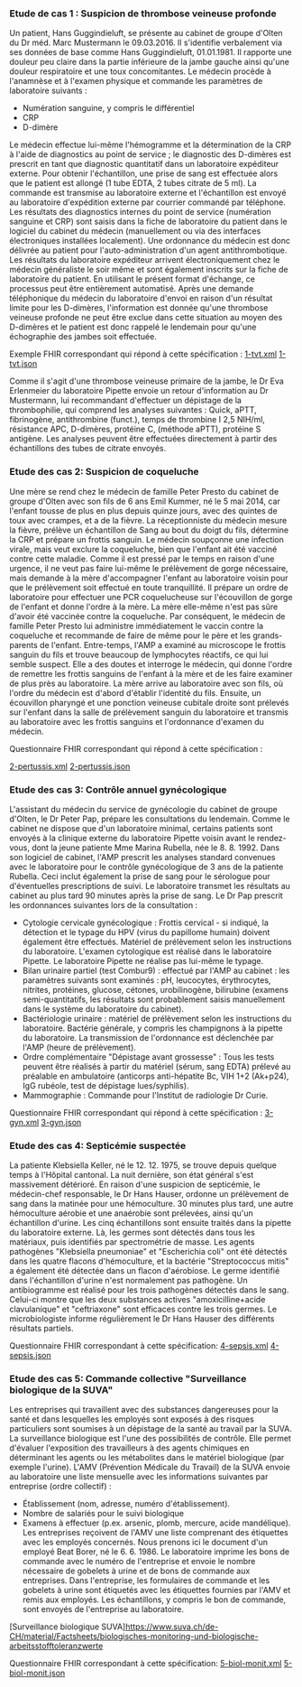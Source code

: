 ### Etude de cas 1 : Suspicion de thrombose veineuse profonde

Un patient, Hans Guggindieluft, se présente au cabinet de groupe d'Olten du Dr méd. Marc Mustermann le 09.03.2016. Il s'identifie verbalement via ses données de base comme Hans Guggindieluft, 01.01.1981. Il rapporte une douleur peu claire dans la partie inférieure de la jambe gauche ainsi qu'une douleur respiratoire et une toux concomitantes. Le médecin procède à l'anamnèse et à l'examen physique et commande les paramètres de laboratoire suivants :

* Numération sanguine, y compris le différentiel
* CRP
* D-dimère

Le médecin effectue lui-même l'hémogramme et la détermination de la CRP à l'aide de diagnostics au point de service ; le diagnostic des D-dimères est prescrit en tant que diagnostic quantitatif dans un laboratoire expéditeur externe. Pour obtenir l'échantillon, une prise de sang est effectuée alors que le patient est allongé (1 tube EDTA, 2 tubes citrate de 5 ml). La commande est transmise au laboratoire externe et l'échantillon est envoyé au laboratoire d'expédition externe par courrier commandé par téléphone. Les résultats des diagnostics internes du point de service (numération sanguine et CRP) sont saisis dans la fiche de laboratoire du patient dans le logiciel du cabinet du médecin (manuellement ou via des interfaces électroniques installées localement). Une ordonnance du médecin est donc délivrée au patient pour l'auto-administration d'un agent antithrombotique.
Les résultats du laboratoire expéditeur arrivent électroniquement chez le médecin généraliste le soir même et sont également inscrits sur la fiche de laboratoire du patient. En utilisant le présent format d'échange, ce processus peut être entièrement automatisé. Après une demande téléphonique du médecin du laboratoire d'envoi en raison d'un résultat limite pour les D-dimères, l'information est donnée qu'une thrombose veineuse profonde ne peut être exclue dans cette situation au moyen des D-dimères et le patient est donc rappelé le lendemain pour qu'une échographie des jambes soit effectuée.

Exemple FHIR correspondant qui répond à cette spécification :
[1-tvt.xml](https://github.com/hl7ch/ch-lab-order/tree/master/input/examples/bundle/1-tvt.xml)
[1-tvt.json](https://fhir.ch/ig/ch-lab-order/Questionnaire-1-tvt.json.html)

Comme il s'agit d'une thrombose veineuse primaire de la jambe, le Dr Eva Erlenmeier du laboratoire Pipette envoie un retour d'information au Dr Mustermann, lui recommandant d'effectuer un dépistage de la thrombophilie, qui comprend les analyses suivantes :
Quick, aPTT, fibrinogène, antithrombine (funct.), temps de thrombine I 2,5 NIH/ml, résistance APC, D-dimères, protéine C, (méthode aPTT), protéine S antigène.
Les analyses peuvent être effectuées directement à partir des échantillons des tubes de citrate envoyés.

### Etude des cas 2: Suspicion de coqueluche

Une mère se rend chez le médecin de famille Peter Presto du cabinet de groupe d'Olten avec son fils de 6 ans Emil Kummer, né le 5 mai 2014, car l'enfant tousse de plus en plus depuis quinze jours, avec des quintes de toux avec crampes, et a de la fièvre. La réceptionniste du médecin mesure la fièvre, prélève un échantillon de Sang au bout du doigt du fils, détermine la CRP et prépare un frottis sanguin. Le médecin soupçonne une infection virale, mais veut exclure la coqueluche, bien que l'enfant ait été vacciné contre cette maladie. Comme il est pressé par le temps en raison d'une urgence, il ne veut pas faire lui-même le prélèvement de gorge nécessaire, mais demande à la mère d'accompagner l'enfant au laboratoire voisin pour que le prélèvement soit effectué en toute tranquillité.
Il prépare un ordre de laboratoire pour effectuer une PCR coquelucheuse sur l'écouvillon de gorge de l'enfant et donne l'ordre à la mère. La mère elle-même n'est pas sûre d'avoir été vaccinée contre la coqueluche. Par conséquent, le médecin de famille Peter Presto lui administre immédiatement le vaccin contre la coqueluche et recommande de faire de même pour le père et les grands-parents de l'enfant. Entre-temps, l'AMP a examiné au microscope le frottis sanguin du fils et trouve beaucoup de lymphocytes réactifs, ce qui lui semble suspect. Elle a des doutes et interroge le médecin, qui donne l'ordre de remettre les frottis sanguins de l'enfant à la mère et de les faire examiner de plus près au laboratoire.
La mère arrive au laboratoire avec son fils, où l'ordre du médecin est d'abord d'établir l'identité du fils. Ensuite, un écouvillon pharyngé et une ponction veineuse cubitale droite sont prélevés sur l'enfant dans la salle de prélèvement sanguin du laboratoire et transmis au laboratoire avec les frottis sanguins et l'ordonnance d'examen du médecin.

Questionnaire FHIR correspondant qui répond à cette spécification :

[2-pertussis.xml](https://fhir.ch/ig/ch-lab-order/Questionnaire-2-pertussis.xml.html)
[2-pertussis.json](https://fhir.ch/ig/ch-lab-order/Questionnaire-2-pertussis.json.html)

### Etude des cas 3: Contrôle annuel gynécologique

L'assistant du médecin du service de gynécologie du cabinet de groupe d'Olten, le Dr Peter Pap, prépare les consultations du lendemain. Comme le cabinet ne dispose que d'un laboratoire minimal, certains patients sont envoyés à la clinique externe du laboratoire Pipette voisin avant le rendez-vous, dont la jeune patiente Mme Marina Rubella, née le 8. 8. 1992. Dans son logiciel de cabinet, l'AMP prescrit les analyses standard convenues avec le laboratoire pour le contrôle gynécologique de 3 ans de la patiente Rubella. Ceci inclut également la prise de sang pour le sérologue pour d'éventuelles prescriptions de suivi.
Le laboratoire transmet les résultats au cabinet au plus tard 90 minutes après la prise de sang. Le Dr Pap prescrit les ordonnances suivantes lors de la consultation :

* Cytologie cervicale gynécologique : Frottis cervical - si indiqué, la détection et le typage du HPV (virus du papillome humain) doivent également être effectués.
 Matériel de prélèvement selon les instructions du laboratoire.
 L'examen cytologique est réalisé dans le laboratoire Pipette. Le laboratoire Pipette ne réalise pas lui-même le typage.
* Bilan urinaire partiel (test Combur9) : effectué par l'AMP au cabinet : les paramètres suivants sont examinés : pH, leucocytes, érythrocytes, nitrites, protéines, glucose, cétones, urobilinogène, bilirubine (examens semi-quantitatifs, les résultats sont probablement saisis manuellement dans le système du laboratoire du cabinet).
* Bactériologie urinaire : matériel de prélèvement selon les instructions du laboratoire.
Bactérie générale, y compris les champignons à la pipette du laboratoire.
La transmission de l'ordonnance est déclenchée par l'AMP (heure de prélèvement).
* Ordre complémentaire "Dépistage avant grossesse" : Tous les tests peuvent être réalisés à partir du matériel (sérum, sang EDTA) prélevé au préalable en ambulatoire (anticorps anti-hépatite Bc, VIH 1+2 (Ak+p24), IgG rubéole, test de dépistage lues/syphilis).
* Mammographie : Commande pour l'Institut de radiologie Dr Curie.

Questionnaire FHIR correspondant qui répond à cette spécification :
[3-gyn.xml](https://fhir.ch/ig/ch-lab-order/Questionnaire-3-gyn.xml.html)
[3-gyn.json](https://fhir.ch/ig/ch-lab-order/Questionnaire-3-gyn.json.html)

### Etude des cas 4: Septicémie suspectée

La patiente Klebsiella Keller, né le 12. 12. 1975, se trouve depuis quelque temps à l'Hôpital cantonal. La nuit dernière, son état général s'est massivement détérioré. En raison d'une suspicion de septicémie, le médecin-chef responsable, le Dr Hans Hauser, ordonne un prélèvement de sang dans la matinée pour une hémoculture. 30 minutes plus tard, une autre hémoculture aérobie et une anaérobie sont prélevées, ainsi qu'un échantillon d'urine.
Les cinq échantillons sont ensuite traités dans la pipette du laboratoire externe. Là, les germes sont détectés dans tous les matériaux, puis identifiés par spectrométrie de masse. Les agents pathogènes "Klebsiella pneumoniae" et "Escherichia coli" ont été détectés dans les quatre flacons d'hémoculture, et la bactérie "Streptococcus mitis" a également été détectée dans un flacon d'aérobiose. Le germe identifié dans l'échantillon d'urine n'est normalement pas pathogène.
Un antibiogramme est réalisé pour les trois pathogènes détectés dans le sang. Celui-ci montre que les deux substances actives "amoxicilline+acide clavulanique" et "ceftriaxone" sont efficaces contre les trois germes. Le microbiologiste informe régulièrement le Dr Hans Hauser des différents résultats partiels.

Questionnaire FHIR correspondant à cette spécification:
[4-sepsis.xml](https://fhir.ch/ig/ch-lab-order/Questionnaire-4-sepsis.xml.html)
[4-sepsis.json](https://fhir.ch/ig/ch-lab-order/Questionnaire-4-sepsis.json.html)

### Etude des cas 5: Commande collective "Surveillance biologique de la SUVA"

Les entreprises qui travaillent avec des substances dangereuses pour la santé et dans lesquelles les employés sont exposés à des risques particuliers sont soumises à un dépistage de la santé au travail par la SUVA. La surveillance biologique est l'une des possibilités de contrôle. Elle permet d'évaluer l'exposition des travailleurs à des agents chimiques en déterminant les agents ou les métabolites dans le matériel biologique (par exemple l'urine).
L'AMV (Prévention Médicale du Travail) de la SUVA envoie au laboratoire une liste mensuelle avec les informations suivantes par entreprise (ordre collectif) :

* Établissement (nom, adresse, numéro d'établissement).
* Nombre de salariés pour le suivi biologique
* Examens à effectuer (p.ex. arsenic, plomb, mercure, acide mandélique).
Les entreprises reçoivent de l'AMV une liste comprenant des étiquettes avec les employés concernés. Nous prenons ici le document d'un employé Beat Borer, né le 6. 6. 1986. Le laboratoire imprime les bons de commande avec le numéro de l'entreprise et envoie le nombre nécessaire de gobelets à urine et de bons de commande aux entreprises. Dans l'entreprise, les formulaires de commande et les gobelets à urine sont étiquetés avec les étiquettes fournies par l'AMV et remis aux employés. Les échantillons, y compris le bon de commande, sont envoyés de l'entreprise au laboratoire.

[Surveillance biologique SUVA]<https://www.suva.ch/de-CH/material/Factsheets/biologisches-monitoring-und-biologische-arbeitsstofftoleranzwerte>

Questionnaire FHIR correspondant à cette spécification:
[5-biol-monit.xml](https://fhir.ch/ig/ch-lab-order/Questionnaire-5-biol-monit.xml.html)
[5-biol-monit.json](https://fhir.ch/ig/ch-lab-order/Questionnaire-5-biol-monit.json.html)
